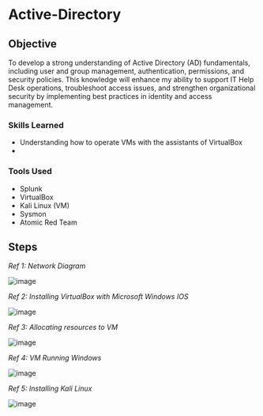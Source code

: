 # Active-Directory

## Objective
  
To develop a strong understanding of Active Directory (AD) fundamentals, including user and group management, authentication, permissions, and security policies. This knowledge will enhance my ability to support IT Help Desk operations, troubleshoot access issues, and strengthen organizational security by implementing best practices in identity and access management.

### Skills Learned

- Understanding how to operate VMs with the assistants of VirtualBox
- 

### Tools Used

- Splunk
- VirtualBox
- Kali Linux (VM)
- Sysmon
- Atomic Red Team

## Steps

*Ref 1: Network Diagram*

![image](https://github.com/user-attachments/assets/cc17c236-d5ab-442d-823d-4fb230b3e5f0)

*Ref 2: Installing VirtualBox with Microsoft Windows IOS*

![image](https://github.com/user-attachments/assets/10ca1802-7457-4fae-b203-ed8d9fefa478)

*Ref 3: Allocating resources to VM*

![image](https://github.com/user-attachments/assets/4bb867bc-41f3-4d49-ab1c-11cd133df6f8)

*Ref 4: VM Running Windows*

![image](https://github.com/user-attachments/assets/4ec1153f-7c2c-49d3-8722-0d3dae653b10)

*Ref 5: Installing Kali Linux*

![image](https://github.com/user-attachments/assets/8463673d-88fa-4d17-84ff-ea7d8ee697ad)
